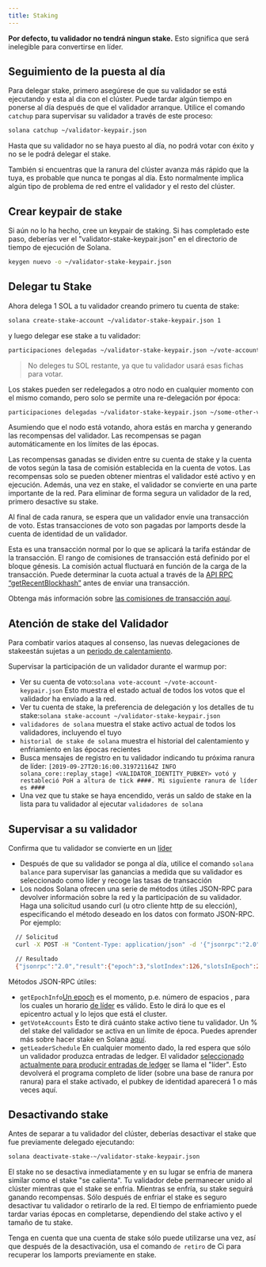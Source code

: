 ```yaml
---
title: Staking
---
```


**Por defecto, tu validador no tendrá ningun stake.** Esto significa que será inelegible para convertirse en líder.

## Seguimiento de la puesta al día

Para delegar stake, primero asegúrese de que su validador se está ejecutando y esta al dia con el clúster. Puede tardar algún tiempo en ponerse al día después de que el validador arranque. Utilice el comando `catchup` para supervisar su validador a través de este proceso:

```bash
solana catchup ~/validator-keypair.json
```

Hasta que su validador no se haya puesto al día, no podrá votar con éxito y no se le podrá delegar el stake.

También si encuentras que la ranura del clúster avanza más rápido que la tuya, es probable que nunca te pongas al día. Esto normalmente implica algún tipo de problema de red entre el validador y el resto del clúster.

## Crear keypair de stake

Si aún no lo ha hecho, cree un keypair de staking. Si has completado este paso, deberías ver el "validator-stake-keypair.json" en el directorio de tiempo de ejecución de Solana.

```bash
keygen nuevo -o ~/validator-stake-keypair.json
```

## Delegar tu Stake

Ahora delega 1 SOL a tu validador creando primero tu cuenta de stake:

```bash
solana create-stake-account ~/validator-stake-keypair.json 1
```

y luego delegar ese stake a tu validador:

```bash
participaciones delegadas ~/validator-stake-keypair.json ~/vote-account-keypair.json
```

> No deleges tu SOL restante, ya que tu validador usará esas fichas para votar.

Los stakes pueden ser redelegados a otro nodo en cualquier momento con el mismo comando, pero solo se permite una re-delegación por época:

```bash
participaciones delegadas ~/validator-stake-keypair.json ~/some-other-vote-account-keypair.json
```

Asumiendo que el nodo está votando, ahora estás en marcha y generando las recompensas del validador. Las recompensas se pagan automáticamente en los límites de las épocas.

Las recompensas ganadas se dividen entre su cuenta de stake y la cuenta de votos según la tasa de comisión establecida en la cuenta de votos. Las recompensas solo se pueden obtener mientras el validador esté activo y en ejecución. Además, una vez en stake, el validador se convierte en una parte importante de la red. Para eliminar de forma segura un validador de la red, primero desactive su stake.

Al final de cada ranura, se espera que un validador envíe una transacción de voto. Estas transacciones de voto son pagadas por lamports desde la cuenta de identidad de un validador.

Esta es una transacción normal por lo que se aplicará la tarifa estándar de la transacción. El rango de comisiones de transacción está definido por el bloque génesis. La comisión actual fluctuará en función de la carga de la transacción. Puede determinar la cuota actual a través de la [API RPC “getRecentBlockhash”](developing/clients/jsonrpc-api.md#getrecentblockhash) antes de enviar una transacción.

Obtenga más información sobre [las comisiones de transacción aquí](../implemented-proposals/transaction-fees.md).

## Atención de stake del Validador

Para combatir varios ataques al consenso, las nuevas delegaciones de stakeestán sujetas a un [periodo de calentamiento](/staking/stake-accounts#delegation-warmup-and-cooldown).

Supervisar la participación de un validador durante el warmup por:

- Ver su cuenta de voto:`solana vote-account ~/vote-account-keypair.json` Esto muestra el estado actual de todos los votos que el validador ha enviado a la red.
- Ver tu cuenta de stake, la preferencia de delegación y los detalles de tu stake:`solana stake-account ~/validator-stake-keypair.json`
- `validadores de solana` muestra el stake activo actual de todos los validadores, incluyendo el tuyo
- `historial de stake de solana` muestra el historial del calentamiento y enfriamiento en las épocas recientes
- Busca mensajes de registro en tu validador indicando tu próxima ranura de líder: `[2019-09-27T20:16:00.319721164Z INFO solana_core::replay_stage] <VALIDATOR_IDENTITY_PUBKEY> votó y restableció PoH a altura de tick ####. Mi siguiente ranura de líder es ####`
- Una vez que tu stake se haya encendido, verás un saldo de stake en la lista para tu validador al ejecutar `validadores de solana`

## Supervisar a su validador

Confirma que tu validador se convierte en un [líder](../terminology.md#leader)

- Después de que su validador se ponga al día, utilice el comando `solana balance` para supervisar las ganancias a medida que su validador es seleccionado como líder y recoge las tasas de transacción
- Los nodos Solana ofrecen una serie de métodos útiles JSON-RPC para devolver información sobre la red y la participación de su validador. Haga una solicitud usando curl \(u otro cliente http de su elección\), especificando el método deseado en los datos con formato JSON-RPC. Por ejemplo:

```bash
  // Solicitud
  curl -X POST -H "Content-Type: application/json" -d '{"jsonrpc":"2.0","id":1, "method":"getEpochInfo"}' http://localhost:8899

  // Resultado
  {"jsonrpc":"2.0","result":{"epoch":3,"slotIndex":126,"slotsInEpoch":256},"id":1}
```

Métodos JSON-RPC útiles:

- `getEpochInfo`[Un epoch](../terminology.md#epoch) es el momento, p.e. número de espacios [](../terminology.md#slot), para los cuales un horario [de líder](../terminology.md#leader-schedule) es válido. Esto le dirá lo que es el epicentro actual y lo lejos que está el cluster.
- `getVoteAccounts` Esto te dirá cuánto stake activo tiene tu validador. Un % del stake del validador se activa en un límite de época. Puedes aprender más sobre hacer stake en Solana [aquí](../cluster/stake-delegation-and-rewards.md).
- `getLeaderSchedule` En cualquier momento dado, la red espera que sólo un validador produzca entradas de ledger. El validador [seleccionado actualmente para producir entradas de ledger](../cluster/leader-rotation.md#leader-rotation) se llama el "líder". Esto devolverá el programa completo de líder \(sobre una base de ranura por ranura\) para el stake activado, el pubkey de identidad aparecerá 1 o más veces aquí.

## Desactivando stake

Antes de separar a tu validador del clúster, deberías desactivar el stake que fue previamente delegado ejecutando:

```bash
solana deactivate-stake-~/validator-stake-keypair.json
```

El stake no se desactiva inmediatamente y en su lugar se enfria de manera similar como el stake "se calienta". Tu validador debe permanecer unido al clúster mientras que el stake se enfria. Mientras se enfría, su stake seguirá ganando recompensas. Sólo después de enfriar el stake es seguro desactivar tu validador o retirarlo de la red. El tiempo de enfriamiento puede tardar varias épocas en completarse, dependiendo del stake activo y el tamaño de tu stake.

Tenga en cuenta que una cuenta de stake sólo puede utilizarse una vez, así que después de la desactivación, usa el comando `de retiro` de Ci para recuperar los lamports previamente en stake.
